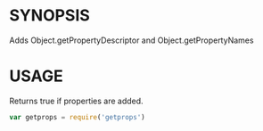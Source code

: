 # SYNOPSIS
Adds Object.getPropertyDescriptor and Object.getPropertyNames

# USAGE
Returns true if properties are added.

```js
var getprops = require('getprops')
```

